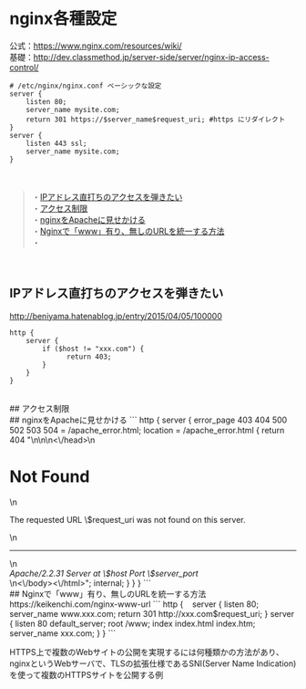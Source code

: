 
# nginx各種設定

公式：https://www.nginx.com/resources/wiki/<br>
基礎：http://dev.classmethod.jp/server-side/server/nginx-ip-access-control/<br>

```
# /etc/nginx/nginx.conf ベーシックな設定
server {
    listen 80;
    server_name mysite.com;
    return 301 https://$server_name$request_uri; #https にリダイレクト
}
server {
    listen 443 ssl;
    server_name mysite.com;
}
```
　  
> ・<a href="#anc1">IPアドレス直打ちのアクセスを弾きたい</a><br>
> ・<a href="#anc2">アクセス制限</a><br>
> ・<a href="#anc3">nginxをApacheに見せかける</a><br>
> ・<a href="#anc4">Nginxで「www」有り、無しのURLを統一する方法</a><br>
> ・<a href="#anc5"></a><br>




　  
<a id="anc1"></a>
## IPアドレス直打ちのアクセスを弾きたい
http://beniyama.hatenablog.jp/entry/2015/04/05/100000
```
http {
    server {
        if ($host != "xxx.com") {
              return 403;
        }
    }
}
```
<br>
<a id="anc2"></a>
## アクセス制限
<br>
<a id="anc3"></a>
## nginxをApacheに見せかける
```
http {
    server {
        error_page              403 404 500 502 503 504 = /apache_error.html;
        location = /apache_error.html {
              return 404 "<!DOCTYPE HTML PUBLIC \"-//IETF//DTD HTML 2.0//EN\">\n<html><head>\n<title>404 Not Found</title>\n<\/head><body>\n<h1>Not Found</h1>\n<p>The requested URL \$request_uri was not found on this server.</p>\n<hr>\n<address>Apache/2.2.31 Server at \$host Port \$server_port</address>\n<\/body><\/html>";
              internal;
        }
    }
}
```

<br>
<a id="anc4"></a>
## Nginxで「www」有り、無しのURLを統一する方法
https://keikenchi.com/nginx-www-url
```
http {
    server {
        listen       80;
        server_name  www.xxx.com;
        return       301 http://xxx.com$request_uri;
    }
    server {
        listen                  80 default_server;
        root                    /www;
        index                   index.html index.htm;
        server_name             xxx.com;
    }
}
```




<br>


HTTPS上で複数のWebサイトの公開を実現するには何種類かの方法があり、<br>
nginxというWebサーバで、TLSの拡張仕様であるSNI(Server Name Indication)を使って複数のHTTPSサイトを公開する例<br>


